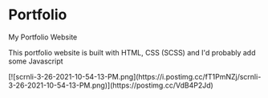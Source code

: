 # Portfolio
My Portfolio Website
<p>This portfolio website is built with HTML, CSS (SCSS) and I'd probably add some Javascript</p>
[![scrnli-3-26-2021-10-54-13-PM.png](https://i.postimg.cc/fT1PmNZj/scrnli-3-26-2021-10-54-13-PM.png)](https://postimg.cc/VdB4P2Jd)
